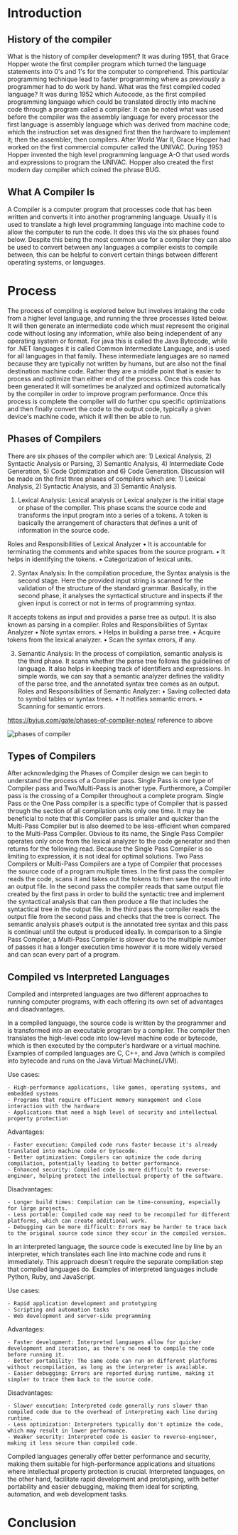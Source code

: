# Introduction

## History of the compiler

What is the history of compiler development? It was during 1951, that Grace Hopper wrote the first compiler program which 
turned the language statements into 0's and 1's for the computer to comprehend. This particular programming technique lead
to faster programming where as previously a programmer had to do work by hand. What was the first compiled coded language?
It was during 1952 which Autocode, as the first compiled programming language which could be translated directly into
machine code through a program called a compiler. It can be noted what was used before the compiler was the assembly language 
for every processor the first language is assembly language which was derived from machine code; which the instruction set was 
designed first then the hardware to implement it; then the assembler, then compilers. After World War II, Grace Hopper
had worked on the first commercial computer called the UNIVAC. During 1953 Hopper invented the high level programming language A-O
that used words and expressions to program the UNIVAC. Hopper also created the first modern day compiler which coined the
phrase BUG.

## What A Compiler Is
A Compiler is a computer program that processes code that has been written and converts it into another programming language. Usually it is used to translate a high level programming language into machine code to allow the computer to run the code. It does this via the six phases found below. Despite this being the most common use for a compiler they can also be used to convert between any languages a compiler exists to compile between, this can be helpful to convert certain things between different operating systems, or languages. 
# Process 
The process of compiling is explored below but involves intaking the code from a higher level language, and running the three processes listed below. It will then generate an intermediate code which must represent the original code without losing any information, while also being independent of any operating system or format. For java this is called the Java Bytecode, while for .NET languages it is called Common Intermediate Language, and is used for all languages in that family. These intermediate languages are so named because they are typically not written by humans, but are also not the final destination machine code. Rather they are a middle point that is easier to process and optimize than either end of the process. Once this code has been generated it will sometimes be analyzed and optimized automatically by the compiler in order to improve program performance. Once this process is complete the compiler will do further cpu specific optimizations and then finally convert the code to the output code, typically a given device's machine code, which it will then be able to run.

## Phases of Compilers

There are six phases of the compiler which are: 1) Lexical Analysis, 2) Syntactic Analysis or Parsing, 3) Semantic Analysis, 
4) Intermediate Code Generation, 5) Code Optimization and 6) Code Generation. Discussion will be made on the first three phases of 
compilers which are: 1) Lexical Analysis, 2) Syntactic Analysis, and 3) Semantic Analysis.

1. Lexical Analysis: Lexical analysis or Lexical analyzer is the initial stage or phase of the compiler. This phase scans the source code
and transforms the input program into a series of a tokens.
A token is basically the arrangement of characters that defines a unit of information in the source code.

Roles and Responsibilities of Lexical Analyzer
•	It is accountable for terminating the comments and white spaces from the source program.
•	It helps in identifying the tokens.
•	Categorization of lexical units.

2. Syntax Analysis:
In the compilation procedure, the Syntax analysis is the second stage. Here the provided input string is scanned for the validation of the structure of the standard grammar. Basically, in the second phase, it analyses the syntactical structure and inspects if the given input is correct or not in terms of programming syntax.
 
It accepts tokens as input and provides a parse tree as output. It is also known as parsing in a compiler.
Roles and Responsibilities of Syntax Analyzer
•	Note syntax errors.
•	Helps in building a parse tree.
•	Acquire tokens from the lexical analyzer.
•	Scan the syntax errors, if any.

3. Semantic Analysis: In the process of compilation, semantic analysis is the third phase. It scans whether the parse tree follows the guidelines of language. It also helps in keeping track of identifiers and expressions. In simple words, we can say that a semantic analyzer defines the validity of the parse tree, and the annotated syntax tree comes as an output.
Roles and Responsibilities of Semantic Analyzer:
•	Saving collected data to symbol tables or syntax trees.
•	It notifies semantic errors.
•	Scanning for semantic errors.

https://byjus.com/gate/phases-of-complier-notes/                reference to above

![phases of compiler](https://www.tutorialspoint.com/compiler_design/images/compiler_phases.jpg)







## Types of Compilers 
After acknowledging the Phases of Compiler design we can begin to understand the process of a Compiler pass. Single Pass is one type of Compiler pass and Two/Multi-Pass is another type. Furthermore, a Compiler pass is the crossing of a Compiler throughout a complete program. 
Single Pass or the One Pass compiler is a specific type of Compiler that is passed through the section of all compilation units only one time. It may be beneficial to note that this Compiler pass is smaller and quicker than the Multi-Pass Compiler but is also deemed to be less-efficient when compared to the Multi-Pass Compiler. Obvious to its name, the Single Pass Compiler operates only once from the lexical analyzer to the code generator and then returns for the following read. Because the Single Pass Compiler is so limiting to expression, it is not ideal for optimal solutions. 
Two Pass Compilers or Multi-Pass Compilers are a type of Compiler that processes the source code of a program multiple times. In the first pass the compiler reads the code, scans it and takes out the tokens to then save the result into an output file. In the second pass the compiler reads that same output file created by the first pass in order to build the syntactic tree and implement the syntactical analysis that can then produce a file that includes the syntactical tree in the output file. In the third pass the compiler reads the output file from the second pass and checks that the tree is correct. The semantic analysis phase’s output is the annotated tree syntax and this pass is continual until the output is produced ideally. In comparison to a Single Pass Compiler, a Multi-Pass Compiler is slower due to the multiple number of passes it has a longer execution time however it is more widely versed and can scan every part of a program.

## Compiled vs Interpreted Languages
Compiled and interpreted languages are two different approaches to running computer programs, with each offering its own set of advantages and disadvantages.

In a compiled language, the source code is written by the programmer and is transformed into an executable program by a compiler. The compiler then translates the high-level code into low-level machine code or bytecode, which is then executed by the computer's hardware or a virtual machine. Examples of compiled languages are C, C++, and Java (which is compiled into bytecode and runs on the Java Virtual Machine(JVM).

Use cases:

    - High-performance applications, like games, operating systems, and embedded systems
    - Programs that require efficient memory management and close interaction with the hardware
    - Applications that need a high level of security and intellectual property protection

Advantages:

    - Faster execution: Compiled code runs faster because it's already translated into machine code or bytecode.
    - Better optimization: Compilers can optimize the code during compilation, potentially leading to better performance.
    - Enhanced security: Compiled code is more difficult to reverse-engineer, helping protect the intellectual property of the software.

Disadvantages:

    - Longer build times: Compilation can be time-consuming, especially for large projects.
    - Less portable: Compiled code may need to be recompiled for different platforms, which can create additional work.
    - Debugging can be more difficult: Errors may be harder to trace back to the original source code since they occur in the compiled version.

In an interpreted language, the source code is executed line by line by an interpreter, which translates each line into machine code and runs it immediately. This approach doesn't require the separate compilation step that compiled languages do. Examples of interpreted languages include Python, Ruby, and JavaScript.

Use cases:

    - Rapid application development and prototyping
    - Scripting and automation tasks
    - Web development and server-side programming

Advantages:

    - Faster development: Interpreted languages allow for quicker development and iteration, as there's no need to compile the code before running it.
    - Better portability: The same code can run on different platforms without recompilation, as long as the interpreter is available.
    - Easier debugging: Errors are reported during runtime, making it simpler to trace them back to the source code.

Disadvantages:

    - Slower execution: Interpreted code generally runs slower than compiled code due to the overhead of interpreting each line during runtime.
    - Less optimization: Interpreters typically don't optimize the code, which may result in lower performance.
    - Weaker security: Interpreted code is easier to reverse-engineer, making it less secure than compiled code.

Compiled languages generally offer better performance and security, making them suitable for high-performance applications and situations where intellectual property protection is crucial. Interpreted languages, on the other hand, facilitate rapid development and prototyping, with better portability and easier debugging, making them ideal for scripting, automation, and web development tasks.

# Conclusion
